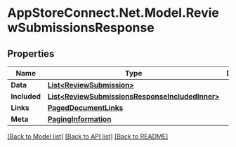 # AppStoreConnect.Net.Model.ReviewSubmissionsResponse

## Properties

Name | Type | Description | Notes
------------ | ------------- | ------------- | -------------
**Data** | [**List&lt;ReviewSubmission&gt;**](ReviewSubmission.md) |  | 
**Included** | [**List&lt;ReviewSubmissionsResponseIncludedInner&gt;**](ReviewSubmissionsResponseIncludedInner.md) |  | [optional] 
**Links** | [**PagedDocumentLinks**](PagedDocumentLinks.md) |  | 
**Meta** | [**PagingInformation**](PagingInformation.md) |  | [optional] 

[[Back to Model list]](../README.md#documentation-for-models) [[Back to API list]](../README.md#documentation-for-api-endpoints) [[Back to README]](../README.md)

